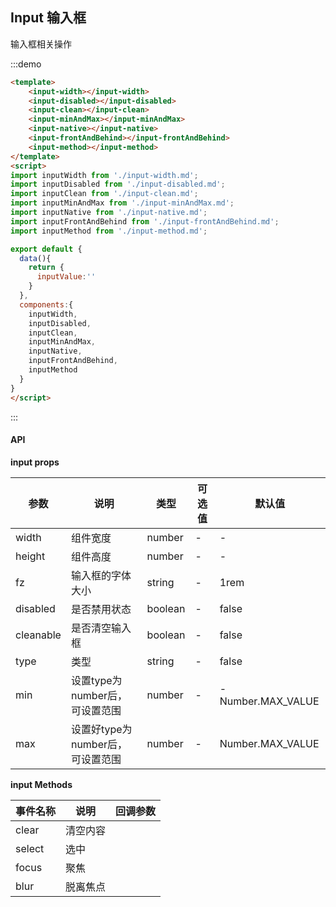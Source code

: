 ## Input 输入框

输入框相关操作

:::demo 
```html
<template>
    <input-width></input-width>
    <input-disabled></input-disabled>
    <input-clean></input-clean>
    <input-minAndMax></input-minAndMax>
    <input-native></input-native>
    <input-frontAndBehind></input-frontAndBehind>
    <input-method></input-method>
</template>
<script>
import inputWidth from './input-width.md';
import inputDisabled from './input-disabled.md';
import inputClean from './input-clean.md';
import inputMinAndMax from './input-minAndMax.md';
import inputNative from './input-native.md';
import inputFrontAndBehind from './input-frontAndBehind.md';
import inputMethod from './input-method.md';

export default {
  data(){
    return {
      inputValue:''
    }
  },
  components:{
    inputWidth,
    inputDisabled,
    inputClean,
    inputMinAndMax,
    inputNative,
    inputFrontAndBehind,
    inputMethod
  }
}
</script>
```
:::



#### API

**input props**

| 参数      | 说明          | 类型      | 可选值                           | 默认值  |
|---------- |-------------- |---------- |--------------------------------  |-------- |
| width | 组件宽度 | number | - | - |
| height | 组件高度 | number | - | - |
| fz | 输入框的字体大小 | string | - | 1rem |
| disabled | 是否禁用状态 | boolean | - | false |
| cleanable | 是否清空输入框 | boolean | - | false |
| type | 类型 | string | - | false |
| min | 设置type为number后，可设置范围 | number | - | -Number.MAX_VALUE |
| max| 设置好type为number后，可设置范围 | number | - | Number.MAX_VALUE |

**input Methods**

| 事件名称 | 说明 | 回调参数 |
|---------- |-------- |---------- |
| clear | 清空内容 |  |
| select | 选中 |  |
| focus | 聚焦 |  |
| blur | 脱离焦点 |  |

